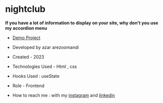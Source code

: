 # nightclub


**If you have a lot of information to display on your site, why don't you use my accordion menu**


- [Demo Project](https://azar-arezoomandi-web.github.io/nightclub/)

- Developed by azar arezoomandi

- Created - 2023

- Technologies Used - Html , css 

- Hooks Used : useState 

- Role - Frontend

- How to reach me : with my [instagram](https://www.instagram.com/azar.arezoomandi_web) and [linkedin](https://www.linkedin.com/azararezoomandi)
